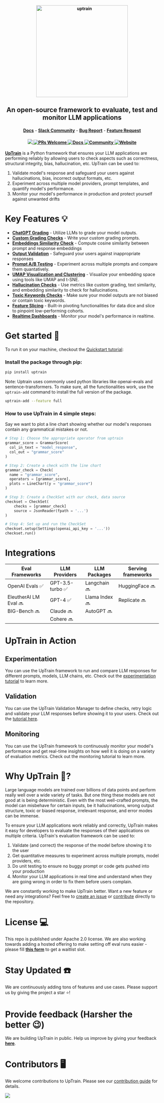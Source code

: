 <h4 align="center">
  <a href="https://uptrain.ai">
    <img width="300" src="https://user-images.githubusercontent.com/108270398/214240695-4f958b76-c993-4ddd-8de6-8668f4d0da84.png" alt="uptrain">
  </a>
</h4>
<h2>
  <p align="center">
    <p align="center">An open-source framework to evaluate, test and monitor LLM applications</p>
  </p>
</h2>

<p align="center">
<a href="https://docs.uptrain.ai/docs/" rel="nofollow"><strong>Docs</strong></a>
<!-- -
<a href="https://colab.research.google.com/drive/1ZIITMB7XYotvhg5CNvGPFnBdM4SR2w4Q?usp=sharing/" rel="nofollow"><strong>Try it out</strong></a> -->
-
<a href="https://join.slack.com/t/uptraincommunity/shared_invite/zt-1yih3aojn-CEoR_gAh6PDSknhFmuaJeg" rel="nofollow"><strong>Slack Community</strong></a>
-
<a href="https://github.com/uptrain-ai/uptrain/issues/new?assignees=&labels=bug&template=bug_report.md&title=" rel="nofollow"><strong>Bug Report</strong></a>
-
<a href="https://github.com/uptrain-ai/uptrain/issues/new?assignees=&labels=enhancement&template=feature_request.md&title=" rel="nofollow"><strong>Feature Request</strong></a>
</p>

<h4 align="center">
  <a href="https://github.com/uptrain-ai/uptrain/graphs/contributors">
    <img src="https://img.shields.io/github/contributors/uptrain-ai/uptrain">
  </a>
  <a href='https://github.com/uptrain-ai/uptrain/blob/main/CONTRIBUTING.md'>
    <img alt='PRs Welcome' src='https://img.shields.io/badge/PRs-welcome-orange.svg?style=shields'/>
  </a>
  <a href="https://docs.uptrain.ai/docs/">
    <img src="https://img.shields.io/badge/Read-Docs-brightgreen" alt="Docs" />
  </a>
  <a href="https://join.slack.com/t/uptraincommunity/shared_invite/zt-1yih3aojn-CEoR_gAh6PDSknhFmuaJeg">
    <img src="https://img.shields.io/badge/Slack-Community-orange" alt="Community" />
  </a>
  <a href="https://uptrain.ai/">
    <img src="https://img.shields.io/badge/UpTrain-Website-yellow" alt="Website" />
  </a>
  <!-- <a href="https://colab.research.google.com/drive/1ZIITMB7XYotvhg5CNvGPFnBdM4SR2w4Q?usp=sharing/">
    <img src="https://colab.research.google.com/assets/colab-badge.svg" alt="Open In Colab"/>
  </a> -->
</h4>

<!-- https://user-images.githubusercontent.com/43818888/229681912-a1d9733d-0c41-4be1-83cf-408d5271518e.mp4 -->

<!-- **Read this in other languages**: 
<kbd>[<img title="English" alt="English language" src="https://cdn.staticaly.com/gh/hjnilsson/country-flags/master/svg/us.svg" width="22">](/README.md)</kbd>
<kbd>[<img title="German" alt="German language" src="https://cdn.staticaly.com/gh/hjnilsson/country-flags/master/svg/de.svg" width="22">](/i18n/README.de.md)</kbd>
<kbd>[<img title="Chinese" alt="Chinese language" src="https://cdn.staticaly.com/gh/hjnilsson/country-flags/master/svg/cn.svg" width="22">](/i18n/README.zh-CN.md)</kbd>
<kbd>[<img title="Hindi" alt="Hindi language" src="https://cdn.staticaly.com/gh/hjnilsson/country-flags/master/svg/in.svg" width="22">](/i18n/README.hi.md)</kbd>
<kbd>[<img title="Spanish" alt="Spanish language" src="https://cdn.staticaly.com/gh/hjnilsson/country-flags/master/svg/es.svg" width="22">](/i18n/README.es.md)</kbd>
<kbd>[<img title="French" alt="French language" src="https://cdn.staticaly.com/gh/hjnilsson/country-flags/master/svg/fr.svg" width="22">](/i18n/README.fr.md)</kbd>
<kbd>[<img title="Japanese" alt="Japanese language" src="https://cdn.staticaly.com/gh/hjnilsson/country-flags/master/svg/jp.svg" width="22">](/i18n/README.ja.md)</kbd>
<kbd>[<img title="Russian" alt="Russian language" src="https://cdn.staticaly.com/gh/hjnilsson/country-flags/master/svg/ru.svg" width="22">](/i18n/README.ru.md)</kbd> -->


**[UpTrain](https://uptrain.ai)** is a Python framework that ensures your LLM applications are performing reliably by allowing users to check aspects such as correctness, structural integrity, bias, hallucination, etc. UpTrain can be used to:

1) Validate model's response and safeguard your users against hallucinations, bias, incorrect output formats, etc.
2) Experiment across multiple model providers, prompt templates, and quantify model's performance.
3) Monitor your model's performance in production and protect yourself against unwanted drifts


# Key Features 💡


- **[ChatGPT Grading](https://uptrain-ai.github.io/uptrain/operators/language/OpenAIGradeScore/)** - Utilize LLMs to grade your model outputs.
- **[Custom Grading Checks](https://uptrain-ai.github.io/uptrain/operators/language/ModelGradeScore/)** - Write your custom grading prompts.
- **[Embeddings Similarity Check](https://uptrain-ai.github.io/uptrain/operators/CosineSimilarity/)** - Compute cosine similarity between prompt and response embeddings
- **[Output Validation](https://github.com/uptrain-ai/uptrain/blob/main/examples/validation_tutorial.ipynb)** - Safeguard your users against inappropriate responses
- **[Prompt A/B Testing](https://github.com/uptrain-ai/uptrain/blob/main/examples/prompt_experiments_tutorial.ipynb)** - Experiment across multiple prompts and compare them quantatively.
- **[UMAP Visualization and Clustering](https://uptrain-ai.github.io/uptrain/operators/UMAP/)** - Visualize your embedding space using tools like UMAP and t-SNE.
- **[Hallucination Checks]()** - Use metrics like custom grading, text similarity, and embedding similarity to check for hallucinations.
- **[Toxic Keywords Checks]()** - Make sure your model outputs are not biased or contain toxic keywords.
- **[Feature Slicing]()** - Built-in pivoting functionalities for data dice and slice to pinpoint low-performing cohorts.
- **[Realtime Dashboards]()** - Monitor your model's performance in realtime.

# Get started 🙌

<!-- You can quickly get started with [Google Colab here](https://colab.research.google.com/drive/1ZIITMB7XYotvhg5CNvGPFnBdM4SR2w4Q?usp=sharing%2F). -->

To run it on your machine, checkout the [Quickstart tutorial](https://docs.uptrain.ai/getting-started/quickstart):

### Install the package through pip:
```bash
pip install uptrain
```

Note: Uptrain uses commonly used python libraries like openai-evals and sentence-transformers. To make sure, all the functionalities work, use the `uptrain-add` command to install the full version of the package.
```bash
uptrain-add --feature full
```

### How to use UpTrain in 4 simple steps:
Say we want to plot a line chart showing whether our model's responses contain any grammatical mistakes or not.

```python
# Step 1: Choose the appropriate operator from uptrain
grammar_score = GrammarScore(
  col_in_text = "model_response",
  col_out = "grammar_score"
)

# Step 2: Create a check with the line chart
grammar_check = Check(
  name = "grammar_score",
  operators = [grammar_score],
  plots = LineChart(y = "grammar_score")
)

# Step 3: Create a CheckSet with our check, data source
checkset = CheckSet(
    checks = [grammar_check]
    source = JsonReader(fpath = '...')
)

# Step 4: Set up and run the CheckSet
checkset.setup(Settings(openai_api_key = '...'))
checkset.run()
```

<!-- For a quick walkthrough of how UpTrain works, check out our [quickstart tutorial](https://docs.uptrain.ai/docs/uptrain-examples/quickstart-tutorial). -->

<h4> </h4>

# Integrations

| Eval Frameworks  | LLM Providers | LLM Packages | Serving frameworks | 
| ------------- | ------------- | ------------- | ------------- | 
| OpenAI Evals ✅ | GPT-3.5-turbo ✅ | Langchain 🔜 | HuggingFace 🔜 |
| EleutherAI LM Eval 🔜 | GPT-4 ✅  | Llama Index 🔜 |  Replicate 🔜 |
| BIG-Bench 🔜 | Claude 🔜 | AutoGPT 🔜 |
| | Cohere 🔜 | 


# UpTrain in Action

## Experimentation

You can use the UpTrain framework to run and compare LLM responses for different prompts, models, LLM chains, etc. Check out the [experimentation tutorial](https://github.com/uptrain-ai/uptrain/blob/main/examples/prompt_experiments_tutorial.ipynb) to learn more.

## Validation

You can use the UpTrain Validation Manager to define checks, retry logic and validate your LLM responses before showing it to your users. Check out the [tutorial here](https://github.com/uptrain-ai/uptrain/blob/main/examples/validation_tutorial.ipynb).

## Monitoring

You can use the UpTrain framework to continuously monitor your model's performance and get real-time insights on how well it is doing on a variety of evaluation metrics. Check out the monitoring tutorial to learn more.


# Why UpTrain 🤔?

Large language models are trained over billions of data points and perform really well over a wide variety of tasks. But one thing these models are not good at is being deterministic. Even with the most well-crafted prompts, the model can misbehave for certain inputs, be it hallucinations, wrong output structure, toxic or biased response, irrelevant response, and error modes can be immense. 

To ensure your LLM applications work reliably and correctly, UpTrain makes it easy for developers to evaluate the responses of their applications on multiple criteria. UpTrain's evaluation framework can be used to:

1) Validate (and correct) the response of the model before showing it to the user
2) Get quantitative measures to experiment across multiple prompts, model providers, etc.
3) Do unit testing to ensure no buggy prompt or code gets pushed into your production
4) Monitor your LLM applications in real time and understand when they are going wrong in order to fix them before users complain.

We are constantly working to make UpTrain better. Want a new feature or need any integrations? Feel free to [create an issue](https://github.com/uptrain-ai/uptrain/issues) or [contribute](https://github.com/uptrain-ai/uptrain/blob/main/CONTRIBUTING.md) directly to the repository.

# License 💻

This repo is published under Apache 2.0 license. We are also working towards adding a hosted offering to make setting off eval runs easier - please fill **[this form](https://docs.google.com/forms/d/e/1FAIpQLSf9h_SXoU0rJP2MUc4NIKOmOCqJ5J0xgephN1xgeoXscSHUSA/viewform?usp=sf_link)** to get a waitlist slot.

# Stay Updated ☎️
We are continuously adding tons of features and use cases. Please support us by giving the project a star ⭐!

# Provide feedback (Harsher the better 😉) 

We are building UpTrain in public. Help us improve by giving your feedback **[here](https://docs.google.com/forms/d/e/1FAIpQLSezGUkkC0JoEvx-0gCrRSmGutA-jqyb7kl2lomXv302_C3MnQ/viewform?usp=sf_link)**.

# Contributors 🖥️

We welcome contributions to UpTrain. Please see our [contribution guide](https://github.com/uptrain-ai/uptrain/blob/main/CONTRIBUTING.md) for details.

<a href="https://github.com/uptrain-ai/uptrain/graphs/contributors">
  <img src="https://contrib.rocks/image?repo=uptrain-ai/uptrain" />
</a>
